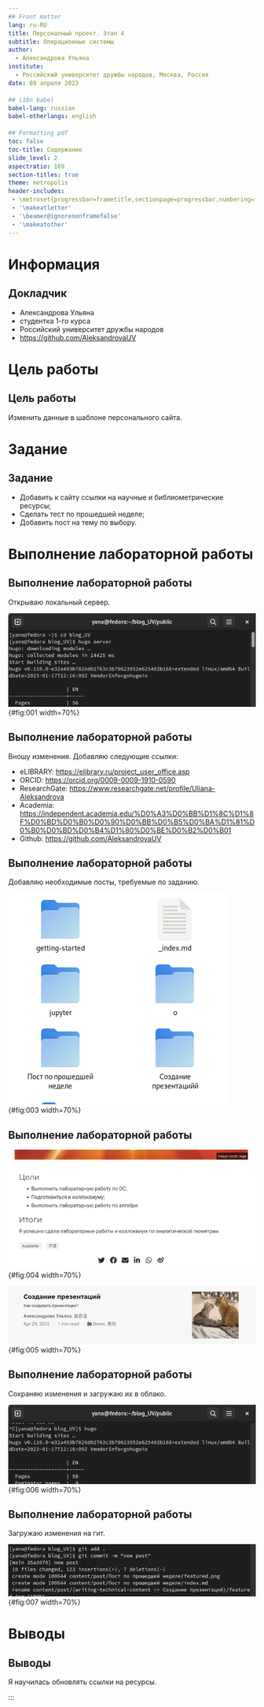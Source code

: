 ```yaml
---
## Front matter
lang: ru-RU
title: Персоналный проект. Этап 4
subtitle: Операционные системы
author:
  - Александрова Ульяна 
institute:
  - Российский университет дружбы народов, Москва, Россия
date: 09 апреля 2023

## i18n babel
babel-lang: russian
babel-otherlangs: english

## Formatting pdf
toc: false
toc-title: Содержание
slide_level: 2
aspectratio: 169
section-titles: true
theme: metropolis
header-includes:
 - \metroset{progressbar=frametitle,sectionpage=progressbar,numbering=fraction}
 - '\makeatletter'
 - '\beamer@ignorenonframefalse'
 - '\makeatother'
---
```


# Информация

## Докладчик

  * Александрова Ульяна
  * студентка 1-го курса
  * Российский университет дружбы народов
  * <https://github.com/AleksandrovaUV>

# Цель работы

## Цель работы

Изменить данные в шаблоне персонального сайта.

# Задание

## Задание

- Добавить к сайту ссылки на научные и библиометрические ресурсы;
- Сделать тест по прошедшей неделе;
- Добавить пост на тему по выбору.

# Выполнение лабораторной работы

## Выполнение лабораторной работы

Открываю локальный сервер.

![Сервер](image/1.png){#fig:001 width=70%}

## Выполнение лабораторной работы

Вношу изменения. Добавляю следующие ссылки:

- eLIBRARY: <https://elibrary.ru/project_user_office.asp>
- ORCID: <https://orcid.org/0009-0009-1910-0590>
- ResearchGate: <https://www.researchgate.net/profile/Uliana-Aleksandrova>
- Academia: <https://independent.academia.edu/%D0%A3%D0%BB%D1%8C%D1%8F%D0%BD%D0%B0%D0%90%D0%BB%D0%B5%D0%BA%D1%81%D0%B0%D0%BD%D0%B4%D1%80%D0%BE%D0%B2%D0%B01>
- Github: <https://github.com/AleksandrovaUV>

## Выполнение лабораторной работы

Добавляю необходимые посты, требуемые по заданию.

![Ссылки](image/3.png){#fig:003 width=70%}

## Выполнение лабораторной работы

![Ссылки](image/4.png){#fig:004 width=70%}

![Ссылки](image/5.png){#fig:005 width=70%}

## Выполнение лабораторной работы

Сохраняю изменения и загружаю их в облако.

![Ссылки](image/6.png){#fig:006 width=70%}

## Выполнение лабораторной работы

Загружаю изменения на гит.

![Ссылки](image/7.png){#fig:007 width=70%}

# Выводы

## Выводы

Я научилась обновлять ссылки на ресурсы.

:::
